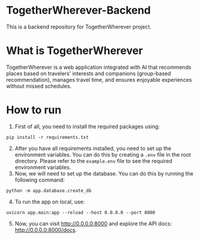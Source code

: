 # TogetherWherever-Backend
This is a backend repository for TogetherWherever project.

# What is TogetherWherever
TogetherWherever is a web application integrated with AI that recommends places based on travelers' interests and companions (group-based recommendation), manages travel time, and ensures enjoyable experiences without missed schedules.

# How to run
1. First of all, you need to install the required packages using:
```
pip install -r requirements.txt
```
2. After you have all requirements installed, you need to set up the environment variables. You can do this by creating a `.env` file in the root directory.
Please refer to the `example.env` file to see the required environment variables.  
3. Now, we will need to set up the database. You can do this by running the following command:
```
python -m app.database.create_db
```
4. To run the app on local, use:
```
uvicorn app.main:app --reload --host 0.0.0.0 --port 8000
```
5. Now, you can visit http://0.0.0.0:8000 and explore the API docs: http://0.0.0.0:8000/docs.
